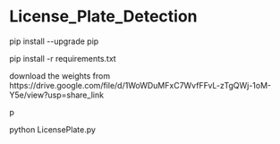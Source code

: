 # License_Plate_Detection

<p>pip install --upgrade pip</p>
<p>pip install -r requirements.txt</p>
<p> download the weights from https://drive.google.com/file/d/1WoWDuMFxC7WvfFFvL-zTgQWj-1oM-Y5e/view?usp=share_link </p>p
<p>python LicensePlate.py</p>
